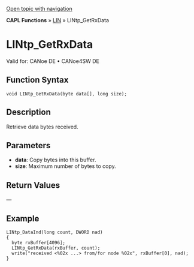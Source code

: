 [Open topic with navigation](../../../../../CANoeDEFamily.htm#Topics/CAPLFunctions/LIN/Functions/CAPLfunctionLINtpGetRxData.md)

**CAPL Functions** » [LIN](../CAPLfunctionsLINOverview.md) » LINtp_GetRxData

# LINtp_GetRxData

Valid for: CANoe DE • CANoe4SW DE

## Function Syntax

```plaintext
void LINtp_GetRxData(byte data[], long size);
```

## Description

Retrieve data bytes received.

## Parameters

- **data**: Copy bytes into this buffer.
- **size**: Maximum number of bytes to copy.

## Return Values

—

## Example

```plaintext
LINtp_DataInd(long count, DWORD nad)
{
  byte rxBuffer[4096];
  LINtp_GetRxData(rxBuffer, count);
  write("received <%02x ...> from/for node %02x", rxBuffer[0], nad);
}
```
